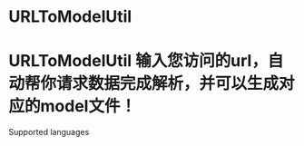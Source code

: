 # URLToModelUtil
URLToModelUtil
输入您访问的url，自动帮你请求数据完成解析，并可以生成对应的model文件！
========================
Supported languages
